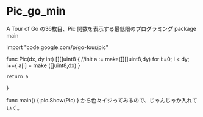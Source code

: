 Pic_go_min
==========

A Tour of Go の36枚目、Pic 関数を表示する最低限のプログラミング
package main

import "code.google.com/p/go-tour/pic"

func Pic(dx, dy int) [][]uint8 {
//init
    a := make([][]uint8,dy)
    for i:=0; i < dy; i++{
        a[i] = make ([]uint8,dx)
    }
    
    return a
}

func main() {
    pic.Show(Pic)
}
から色々イジってみるので、じゃんじゃか入れていく。
